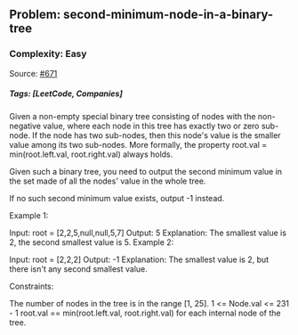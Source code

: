 ## Problem: second-minimum-node-in-a-binary-tree

### Complexity: Easy

Source: [#671](https://leetcode.com/problems/second-minimum-node-in-a-binary-tree/description/)

##### Tags: [LeetCode, Companies]

Given a non-empty special binary tree consisting of nodes with the non-negative value, where each node in this tree has exactly two or zero sub-node. If the node has two sub-nodes, then this node's value is the smaller value among its two sub-nodes. More formally, the property root.val = min(root.left.val, root.right.val) always holds.

Given such a binary tree, you need to output the second minimum value in the set made of all the nodes' value in the whole tree.

If no such second minimum value exists, output -1 instead.

Example 1:


Input: root = [2,2,5,null,null,5,7]
Output: 5
Explanation: The smallest value is 2, the second smallest value is 5.
Example 2:


Input: root = [2,2,2]
Output: -1
Explanation: The smallest value is 2, but there isn't any second smallest value.

Constraints:

The number of nodes in the tree is in the range [1, 25].
1 <= Node.val <= 231 - 1
root.val == min(root.left.val, root.right.val) for each internal node of the tree.
